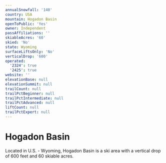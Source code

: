 ```yaml
---
annualSnowfall: '140'
country: USA
mountain: Hogadon Basin
openToPublic: 'Yes'
owner: Independent
passAffiliations: ''
skiableAcres: '60'
skied: 'No'
state: Wyoming
surfaceLiftsOnly: 'No'
verticalDrop: '600'
operated:
  '2324': true
  '2425': true
website: ''
elevationBase: null
elevationSummit: null
trailCount: null
trailPctBeginner: null
trailPctIntermediate: null
trailPctAdvanced: null
liftCount: null
trailPctExpert: null
---
```



# Hogadon Basin

Located in U.S. - Wyoming, Hogadon Basin is a ski area with a vertical drop of 600 feet and 60 skiable acres.
